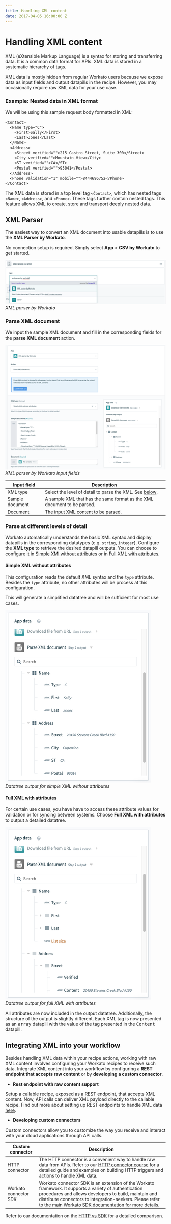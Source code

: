 ```yaml
---
title: Handling XML content
date: 2017-04-05 16:00:00 Z
---
```


# Handling XML content
XML (eXtensible Markup Language) is a syntax for storing and transferring data. It is a common data format for APIs. XML data is stored in a systematic hierarchy of tags.

XML data is mostly hidden from regular Workato users because we expose data as input fields and output datapills in the recipe. However, you may occasionally require raw XML data for your use case.

### Example: Nested data in XML format
We will be using this sample request body formatted in XML:

```
<Contact>
  <Name type="C">
    <First>Sally</First>
    <Last>Jones</Last>
  </Name>
  <Address>
    <Street verified="">215 Castro Street, Suite 300</Street>
    <City verified="">Mountain View</City>
    <ST verified="">CA</ST>
    <Postal verified="">95041</Postal>
  </Address>
  <Phone validation="1" mobile="">8444696752</Phone>
</Contact>
```

The XML data is stored in a top level tag `<Contact>`, which has nested tags `<Name>`, `<Address>`, and `<Phone>`. These tags further contain nested tags. This feature allows XML to create, store and transport deeply nested data.

## XML Parser
The easiest way to convert an XML document into usable datapills is to use the **XML Parser by Workato**.

No connection setup is required. Simply select **App** > **CSV by Workato** to get started.

![XML parser by Workato](/assets/images/features/handling-xml/select-xml-adaptor.png)
*XML parser by Workato*

### Parse XML document
We input the sample XML document and fill in the corresponding fields for the **parse XML document** action.

![XML parser by Workato input fields](/assets/images/features/handling-xml/xml-parser-by-workato.png)
*XML parser by Workato input fields*

| Input field     | Description |
| --------------- | ----------- |
| XML type        | Select the level of detail to parse the XML. See [below](#parse-at-different-levels-of-detail). |
| Sample document | A sample XML that has the same format as the XML document to be parsed. |
| Document        | The input XML content to be parsed. |

### Parse at different levels of detail
Workato automatically understands the basic XML syntax and display datapills in the corresponding datatypes (e.g. `string`, `integer`). Configure the **XML type** to retrieve the desired datapill outputs. You can choose to configure it in [Simple XMl without attributes](#simple-xml-without-attributes) or in [Full XML with attributes](#full-xml-with-attributes).

#### Simple XML without attributes
This configuration reads the default XML syntax and the `type` attribute. Besides the `type` attribute, no other attributes will be process at this configuration.

This will generate a simplified datatree and will be sufficient for most use cases.

![Datatree output for simple XML without attributes](/assets/images/features/handling-xml/simple-xml-without-attributes.png)
*Datatree output for simple XML without attributes*

#### Full XML with attributes
For certain use cases, you have have to access these attribute values for validation or for syncing between systems. Choose **Full XML with attributes** to output a detailed datatree.

![Datatree output for full XML with attributes](/assets/images/features/handling-xml/full-xml-with-attributes.png)
*Datatree output for full XML with attributes*

All attributes are now included in the output datatree. Additionally, the structure of the output is slightly different. Each XML tag is now presented as an <kbd>array</kbd> datapill with the value of the tag presented in the <kbd>Content</kbd> datapill.

## Integrating XML into your workflow
Besides handling XML data within your recipe actions, working with raw XML content involves configuring your Workato recipes to receive such data. Integrate XML content into your workflow by configuring a **REST endpoint that accepts raw content** or by **developing a custom connector**.

- **Rest endpoint with raw content support**

Setup a callable recipe, exposed as a REST endpoint, that accepts XML content. Now, API calls can deliver XML payload directly to the callable recipe. Find out more about setting up REST endpoints to handle XML data [here](/features/callable-recipes/handling-raw-content.md).

- **Developing custom connectors**

Custom connectors allow you to customize the way you receive and interact with your cloud applications through API calls.

| Custom connector      | Description |
| --------------------- | ----------- |
| HTTP connector        | The HTTP connector is a convenient way to handle raw data from APIs. Refer to our [HTTP connector course](http://resources.workato.com/http-connector/#/?_k=1szm77) for a detailed guide and examples on building HTTP triggers and actions to handle XML data. |
| Workato connector SDK  | Workato connector SDK is an extension of the Workato framework. It supports a variety of authentication procedures and allows developers to build, maintain and distribute connectors to integration-seekers. Please refer to the main [Workato SDK documentation](/developing-connectors/sdk.md) for more details. |

Refer to our documentation on the [HTTP vs SDK](/developing-connectors/http-vs-sdk.md) for a detailed comparison.
